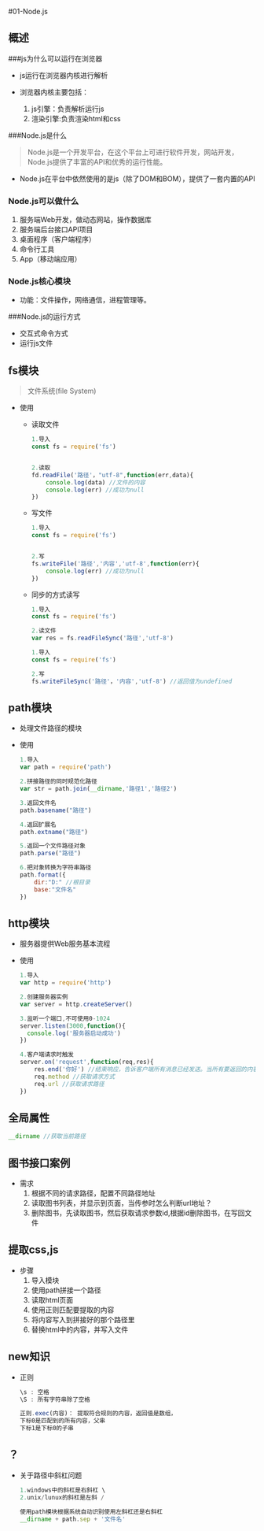 #01-Node.js

## 概述

###js为什么可以运行在浏览器

+ js运行在浏览器内核进行解析

+ 浏览器内核主要包括：

  1. js引擎：负责解析运行js
  2. 渲染引擎:负责渲染html和css

  

###Node.js是什么

> Node.js是一个开发平台，在这个平台上可进行软件开发，网站开发，Node.js提供了丰富的API和优秀的运行性能。

+ Node.js在平台中依然使用的是js（除了DOM和BOM），提供了一套内置的API

  

### Node.js可以做什么

1. 服务端Web开发，做动态网站，操作数据库
2. 服务端后台接口API项目
3. 桌面程序（客户端程序）
4. 命令行工具
5. App（移动端应用）



### Node.js核心模块

+ 功能：文件操作，网络通信，进程管理等。

###Node.js的运行方式

+ 交互式命令方式
+ 运行js文件



## fs模块

> 文件系统(file System) 

+ 使用

  + 读取文件

    ```js
    1.导入
    const fs = require('fs')
    
    
    2.读取
    fd.readFile('路径'，"utf-8",function(err,data){
        console.log(data) //文件的内容
        console.log(err) //成功为null
    })
    ```

  + 写文件

    ```js
    1.导入
    const fs = require('fs')
    
    
    2.写
    fs.writeFile('路径','内容','utf-8',function(err){
    	console.log(err) //成功为null
    })
    ```

  + 同步的方式读写

    ```js
    1.导入
    const fs = require('fs')
    
    2.读文件
    var res = fs.readFileSync('路径','utf-8')
    ```

    ```js
    1.导入
    const fs = require('fs')
    
    2.写
    fs.writeFileSync('路径'，'内容','utf-8') //返回值为undefined
    ```




## path模块

+ 处理文件路径的模块

  

+ 使用

  ```js
  1.导入
  var path = require('path')
  
  2.拼接路径的同时规范化路径
  var str = path.join(__dirname,'路径1','路径2')
  
  3.返回文件名
  path.basename("路径")
  
  4.返回扩展名
  path.extname("路径")
  
  5.返回一个文件路径对象
  path.parse("路径")
  
  6.把对象转换为字符串路径
  path.format({
      dir:"D:" //根目录
      base:"文件名"
  })
  ```



## http模块

+ 服务器提供Web服务基本流程

+ 使用

  ```js
  1.导入
  var http = require('http')
  
  2.创建服务器实例
  var server = http.createServer()
  
  3.监听一个端口,不可使用0-1024
  server.listen(3000,function(){
  	console.log('服务器启动成功')
  })
  
  4.客户端请求时触发
  server.on('request',function(req,res){
      res.end('你好') //结束响应，告诉客户端所有消息已经发送。当所有要返回的内容发送完毕时，该函数必须被调用一次。
      req.method //获取请求方式
      req.url //获取请求路径
  })
  ```




## 全局属性

```jsx
__dirname //获取当前路径
```



## 图书接口案例

+ 需求
  1. 根据不同的请求路径，配置不同路径地址
  2. 读取图书列表，并显示到页面，当传参时怎么判断url地址？
  3. 删除图书，先读取图书，然后获取请求参数id,根据id删除图书，在写回文件



## 提取css,js

+ 步骤
  1. 导入模块
  2. 使用path拼接一个路径
  3. 读取html页面
  4. 使用正则匹配要提取的内容
  5. 将内容写入到拼接好的那个路径里
  6. 替换html中的内容，并写入文件



## new知识

+ 正则

  ```js
  \s : 空格
  \S : 所有字符串除了空格
  
  正则.exec(内容)： 提取符合规则的内容，返回值是数组，
  下标0是匹配到的所有内容，父串
  下标1是下标0的子串
  ```

  



## ？

+ 关于路径中斜杠问题

  ```js
  1.windows中的斜杠是右斜杠 \
  2.unix/lunux的斜杠是左斜 /
  
  使用path模块根据系统自动识别使用左斜杠还是右斜杠
  __dirname + path.sep + '文件名'
  ```

  